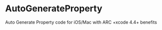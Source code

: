 AutoGenerateProperty
====================

Auto Generate Property code for iOS/Mac with ARC +xcode 4.4+ benefits
